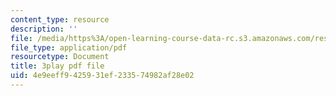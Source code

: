 ```yaml
---
content_type: resource
description: ''
file: /media/https%3A/open-learning-course-data-rc.s3.amazonaws.com/res-ll-005-mathematics-of-big-data-and-machine-learning-january-iap-2020/4e9eeff9425931ef233574982af28e02_moJ7TQb5Fuk.pdf
file_type: application/pdf
resourcetype: Document
title: 3play pdf file
uid: 4e9eeff9-4259-31ef-2335-74982af28e02
---
```

